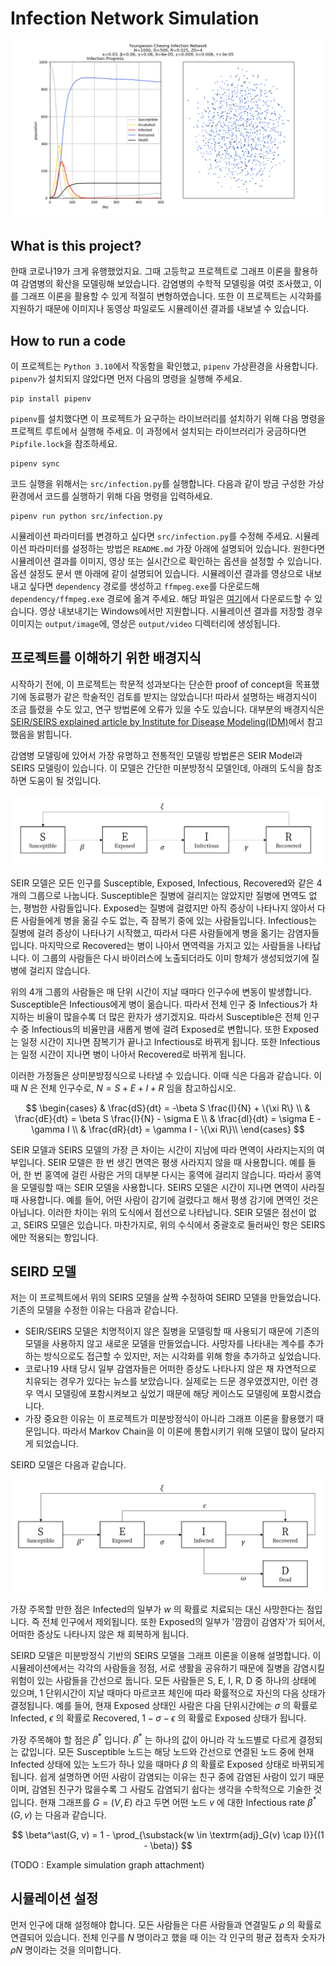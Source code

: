 # Infection Network Simulation

![Example visualized graph of the infection network simulation](resource/banner.png)

## What is this project?
한때 코로나19가 크게 유행했었지요. 그때 고등학교 프로젝트로 그래프 이론을 활용하여 감염병의 확산을 모델링해 보았습니다. 감염병의 수학적 모델링을 여럿 조사했고, 이를 그래프 이론을 활용할 수 있게 적절히 변형하였습니다. 또한 이 프로젝트는 시각화를 지원하기 때문에 이미지나 동영상 파일로도 시뮬레이션 결과를 내보낼 수 있습니다.

## How to run a code
이 프로젝트는 `Python 3.10`에서 작동함을 확인했고, `pipenv` 가상환경을 사용합니다. `pipenv`가 설치되지 않았다면 먼저 다음의 명령을 실행해 주세요.

```shell
pip install pipenv
```

`pipenv`를 설치했다면 이 프로젝트가 요구하는 라이브러리를 설치하기 위해 다음 명령을 프로젝트 루트에서 실행해 주세요. 이 과정에서 설치되는 라이브러리가 궁금하다면 `Pipfile.lock`을 참조하세요.

```shell
pipenv sync
```

코드 실행을 위해서는 `src/infection.py`를 실행합니다. 다음과 같이 방금 구성한 가상환경에서 코드를 실행하기 위해 다음 명령을 입력하세요.

```shell
pipenv run python src/infection.py
```

시뮬레이션 파라미터를 변경하고 싶다면 `src/infection.py`를 수정해 주세요. 시뮬레이션 파라미터를 설정하는 방법은 `README.md` 가장 아래에 설명되어 있습니다. 원한다면 시뮬레이션 결과를 이미지, 영상 또는 실시간으로 확인하는 옵션을 설정할 수 있습니다. 옵션 설정도 문서 맨 아래에 같이 설명되어 있습니다. 시뮬레이션 결과를 영상으로 내보내고 싶다면 `dependency` 경로를 생성하고 `ffmpeg.exe`를 다운로드해 `dependency/ffmpeg.exe` 경로에 옮겨 주세요. 해당 파일은 [여기](https://ffmpeg.org/download.html)에서 다운로드할 수 있습니다. 영상 내보내기는 Windows에서만 지원합니다. 시뮬레이션 결과를 저장할 경우 이미지는 `output/image`에, 영상은 `output/video` 디렉터리에 생성됩니다. 

## 프로젝트를 이해하기 위한 배경지식
시작하기 전에, 이 프로젝트는 학문적 성과보다는 단순한 proof of concept을 목표했기에 동료평가 같은 학술적인 검토를 받지는 않았습니다! 따라서 설명하는 배경지식이 조금 틀렸을 수도 있고, 연구 방법론에 오류가 있을 수도 있습니다. 대부분의 배경지식은 [SEIR/SEIRS explained article by Institute for Disease Modeling(IDM)](https://docs.idmod.org/projects/emod-hiv/en/latest/model-seir.html)에서 참고했음을 밝힙니다.

감염병 모델링에 있어서 가장 유명하고 전통적인 모델링 방법론은 SEIR Model과 SEIRS 모델링이 있습니다. 이 모델은 간단한 미분방정식 모델인데, 아래의 도식을 참조하면 도움이 될 것입니다.

![Diagram indicating SEIRS model](resource/seirs-explained.png)

SEIR 모델은 모든 인구를 Susceptible, Exposed, Infectious, Recovered와 같은 4개의 그룹으로 나눕니다. Susceptible은 질병에 걸리지는 않았지만 질병에 면역도 없는, 평범한 사람들입니다. Exposed는 질병에 걸렸지만 아직 증상이 나타나지 않아서 다른 사람들에게 병을 옮길 수도 없는, 즉 잠복기 중에 있는 사람들입니다. Infectious는 질병에 걸려 증상이 나타나기 시작했고, 따라서 다른 사람들에게 병을 옮기는 감염자들입니다. 마지막으로 Recovered는 병이 나아서 면역력을 가지고 있는 사람들을 나타납니다. 이 그룹의 사람들은 다시 바이러스에 노출되더라도 이미 항체가 생성되었기에 질병에 걸리지 않습니다.

위의 4개 그룹의 사람들은 매 단위 시간이 지날 때마다 인구수에 변동이 발생합니다. Susceptible은 Infectious에게 병이 옮습니다. 따라서 전체 인구 중 Infectious가 차지하는 비율이 많을수록 더 많은 환자가 생기겠지요. 따라서 Susceptible은 전체 인구수 중 Infectious의 비율만큼 새롭게 병에 걸려 Exposed로 변합니다. 또한 Exposed는 일정 시간이 지나면 잠복기가 끝나고 Infectious로 바뀌게 됩니다. 또한 Infectious는 일정 시간이 지나면 병이 나아서 Recovered로 바뀌게 됩니다.

이러한 가정들은 상미분방정식으로 나타낼 수 있습니다. 이때 식은 다음과 같습니다. 이때 $N$ 은 전체 인구수로, $N = S + E + I + R$ 임을 참고하십시오.

$$
\begin{cases}
    & \frac{dS}{dt} = -\beta S \frac{I}{N} + \{\xi R\} \\
    & \frac{dE}{dt} = \beta S \frac{I}{N} - \sigma E \\
    & \frac{dI}{dt} = \sigma E - \gamma I \\
    & \frac{dR}{dt} = \gamma I - \{\xi R\}\\
\end{cases}
$$

SEIR 모델과 SEIRS 모델의 가장 큰 차이는 시간이 지남에 따라 면역이 사라지는지의 여부입니다. SEIR 모델은 한 번 생긴 면역은 평생 사라지지 않을 때 사용합니다. 예를 들어, 한 번 홍역에 걸린 사람은 거의 대부분 다시는 홍역에 걸리지 않습니다. 따라서 홍역을 모델링할 때는 SEIR 모델을 사용합니다. SEIRS 모델은 시간이 지나면 면역이 사라질 때 사용합니다. 예를 들어, 어떤 사람이 감기에 걸렸다고 해서 평생 감기에 면역인 것은 아닙니다. 이러한 차이는 위의 도식에서 점선으로 나타납니다. SEIR 모델은 점선이 없고, SEIRS 모델은 있습니다. 마찬가지로, 위의 수식에서 중괄호로 둘러싸인 항은 SEIRS에만 적용되는 항입니다.

## SEIRD 모델

저는 이 프로젝트에서 위의 SEIRS 모델을 살짝 수정하여 SEIRD 모델을 만들었습니다. 기존의 모델을 수정한 이유는 다음과 같습니다.

* SEIR/SEIRS 모델은 치명적이지 않은 질병을 모델링할 때 사용되기 때문에 기존의 모델을 사용하지 않고 새로운 모델을 만들었습니다. 사망자를 나타내는 계수를 추가하는 방식으로도 접근할 수 있지만, 저는 시각화를 위해 항을 추가하고 싶었습니다.
* 코로나19 사태 당시 일부 감염자들은 어떠한 증상도 나타나지 않은 채 자연적으로 치유되는 경우가 있다는 뉴스를 보았습니다. 실제로는 드문 경우였겠지만, 이런 경우 역시 모델링에 포함시켜보고 싶었기 때문에 해당 케이스도 모델링에 포함시켰습니다.
* 가장 중요한 이유는 이 프로젝트가 미분방정식이 아니라 그래프 이론을 활용했기 때문입니다. 따라서 Markov Chain을 이 이론에 통합시키기 위해 모델이 많이 달라지게 되었습니다.

SEIRD 모델은 다음과 같습니다.

![Diagram indicating SEIRS model](resource/seird-explained.png)

가장 주목할 만한 점은 Infected의 일부가 $w$ 의 확률로 치료되는 대신 사망한다는 점입니다. 즉 전체 인구에서 제외됩니다. 또한 Exposed의 일부가 '깜깜이 감염자'가 되어서, 어떠한 증상도 나타나지 않은 채 회복하게 됩니다.

SEIRD 모델은 미분방정식 기반의 SEIRS 모델을 그래프 이론을 이용해 설명합니다. 이 시뮬레이션에서는 각각의 사람들을 정점, 서로 생활을 공유하기 때문에 질병을 감염시킬 위험이 있는 사람들을 간선으로 둡니다. 모든 사람들은 S, E, I, R, D 중 하나의 상태에 있으며, 1 단위시간이 지날 때마다 마르코프 체인에 따라 확률적으로 자신의 다음 상태가 결정됩니다. 예를 들어, 현재 Exposed 상태인 사람은 다음 단위시간에는 $\sigma$ 의 확률로 Infected, $\epsilon$ 의 확률로 Recovered, $1-\sigma-\epsilon$ 의 확률로 Exposed 상태가 됩니다.

가장 주목해야 할 점은 $\beta^\ast$ 입니다. $\beta^\ast$ 는 하나의 값이 아니라 각 노드별로 다르게 결정되는 값입니다. 모든 Susceptible 노드는 해당 노드와 간선으로 연결된 노드 중에 현재 Infected 상태에 있는 노드가 하나 있을 때마다 $\beta$ 의 확률로 Exposed 상태로 바뀌되게 됩니다. 쉽게 설명하면 어떤 사람이 감염되는 이유는 친구 중에 감염된 사람이 있기 때문이며, 감염된 친구가 많을수록 그 사람도 감염되기 쉽다는 생각을 수학적으로 기술한 것입니다. 현재 그래프를 $G = (V, E)$ 라고 두면 어떤 노드 $v$ 에 대한 Infectious rate $\beta^\ast(G, v)$ 는 다음과 같습니다.

$$
\beta^\ast(G, v) = 1 - \prod_{\substack{w \in \textrm{adj}_G(v) \cap I}}{(1 - \beta)}
$$

(TODO : Example simulation graph attachment)

## 시뮬레이션 설정

먼저 인구에 대해 설정해야 합니다. 모든 사람들은 다른 사람들과 연결밀도 $\rho$ 의 확률로 연결되어 있습니다. 전체 인구를 $N$ 명이라고 했을 때 이는 각 인구의 평균 접촉자 숫자가 $\rho N$ 명이라는 것을 의미합니다.